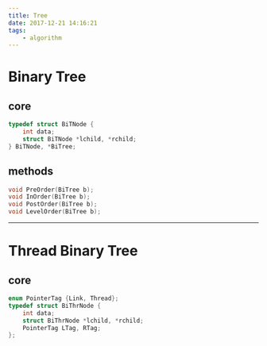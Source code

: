 ```yaml
---
title: Tree
date: 2017-12-21 14:16:21
tags:
    - algorithm
---
```


# Binary Tree
## core
```c
typedef struct BiTNode {
    int data;
    struct BiTNode *lchild, *rchild;
} BiTNode, *BiTree;
```

## methods

```c
void PreOrder(BiTree b);
void InOrder(BiTree b);
void PostOrder(BiTree b);
void LevelOrder(BiTree b);
```

---

# Thread Binary Tree

## core

```c
enum PointerTag {Link, Thread};
typedef struct BiThrNode {
    int data;
    struct BiThrNode *lchild, *rchild;
    PointerTag LTag, RTag;
};
```
